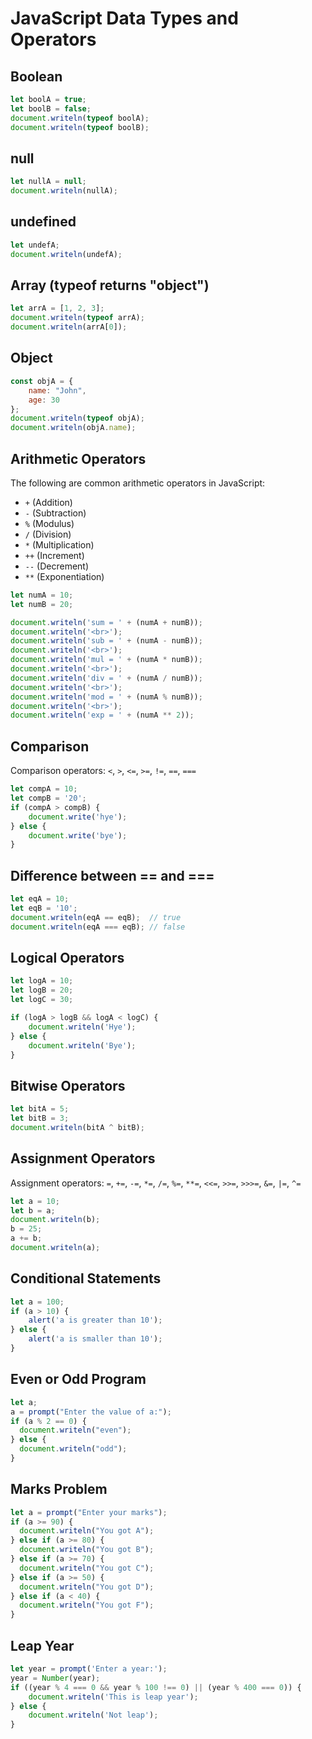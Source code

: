 # JavaScript Data Types and Operators

## Boolean

```js
let boolA = true;
let boolB = false;
document.writeln(typeof boolA);
document.writeln(typeof boolB);
```

## null

```js
let nullA = null;
document.writeln(nullA);
```

## undefined

```js
let undefA;
document.writeln(undefA);
```

## Array (typeof returns "object")

```js
let arrA = [1, 2, 3];
document.writeln(typeof arrA);
document.writeln(arrA[0]);
```

## Object

```js
const objA = {
    name: "John",
    age: 30
};
document.writeln(typeof objA);
document.writeln(objA.name);
```

## Arithmetic Operators

The following are common arithmetic operators in JavaScript:

- `+` (Addition)
- `-` (Subtraction)
- `%` (Modulus)
- `/` (Division)
- `*` (Multiplication)
- `++` (Increment)
- `--` (Decrement)
- `**` (Exponentiation)

```js
let numA = 10;
let numB = 20;

document.writeln('sum = ' + (numA + numB));
document.writeln('<br>');
document.writeln('sub = ' + (numA - numB));
document.writeln('<br>');
document.writeln('mul = ' + (numA * numB));
document.writeln('<br>');
document.writeln('div = ' + (numA / numB));
document.writeln('<br>');
document.writeln('mod = ' + (numA % numB));
document.writeln('<br>');
document.writeln('exp = ' + (numA ** 2));
```

## Comparison

Comparison operators: `<`, `>`, `<=`, `>=`, `!=`, `==`, `===`

```js
let compA = 10;
let compB = '20';
if (compA > compB) {
    document.write('hye');
} else {
    document.write('bye');
}
```

## Difference between == and ===

```js
let eqA = 10;
let eqB = '10';
document.writeln(eqA == eqB);  // true
document.writeln(eqA === eqB); // false
```

## Logical Operators

```js
let logA = 10;
let logB = 20;
let logC = 30;

if (logA > logB && logA < logC) {
    document.writeln('Hye');
} else {
    document.writeln('Bye');
}
```

## Bitwise Operators

```js
let bitA = 5;
let bitB = 3;
document.writeln(bitA ^ bitB);
```

## Assignment Operators

Assignment operators: `=`, `+=`, `-=`, `*=`, `/=`, `%=`, `**=`, `<<=`, `>>=`, `>>>=`, `&=`, `|=`, `^=`

```js
let a = 10;
let b = a;
document.writeln(b);
b = 25;
a += b;
document.writeln(a);
```

## Conditional Statements

```js
let a = 100;
if (a > 10) {
    alert('a is greater than 10');
} else {
    alert('a is smaller than 10');
}
```

## Even or Odd Program

```js
let a;
a = prompt("Enter the value of a:");
if (a % 2 == 0) {
  document.writeln("even");
} else {
  document.writeln("odd");
}
```

## Marks Problem

```js
let a = prompt("Enter your marks");
if (a >= 90) {
  document.writeln("You got A");
} else if (a >= 80) {
  document.writeln("You got B");
} else if (a >= 70) {
  document.writeln("You got C");
} else if (a >= 50) {
  document.writeln("You got D");
} else if (a < 40) {
  document.writeln("You got F");
}
```

## Leap Year

```js
let year = prompt('Enter a year:');
year = Number(year);
if ((year % 4 === 0 && year % 100 !== 0) || (year % 400 === 0)) {
    document.writeln('This is leap year');
} else {
    document.writeln('Not leap');
}
```
